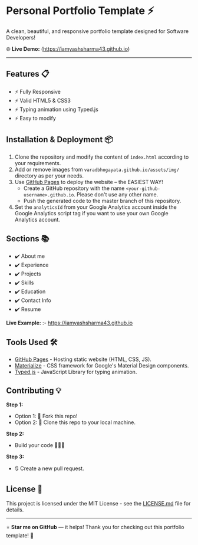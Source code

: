 # Personal Portfolio Template ⚡️

A clean, beautiful, and responsive portfolio template designed for Software Developers!

🌐 **Live Demo:** (https://iamyashsharma43.github.io)

---

## Features 📋

- ⚡️ Fully Responsive
- ⚡️ Valid HTML5 & CSS3
- ⚡️ Typing animation using Typed.js
- ⚡️ Easy to modify

## Installation & Deployment 📦

1. Clone the repository and modify the content of `index.html` according to your requirements.
2. Add or remove images from `varadbhogayata.github.io/assets/img/` directory as per your needs.
3. Use [GitHub Pages](https://pages.github.com/) to deploy the website – the EASIEST WAY!
    - Create a GitHub repository with the name `<your-github-username>.github.io`. Please don't use any other name.
    - Push the generated code to the master branch of this repository.
4. Set the `analyticsId` from your Google Analytics account inside the Google Analytics script tag if you want to use your own Google Analytics account.

## Sections 📚

- ✔️ About me
- ✔️ Experience
- ✔️ Projects
- ✔️ Skills
- ✔️ Education
- ✔️ Contact Info
- ✔️ Resume

**Live Example:** :- https://iamyashsharma43.github.io

## Tools Used 🛠️

- [GitHub Pages](https://pages.github.com/) - Hosting static website (HTML, CSS, JS).
- [Materialize](https://materializecss.com/) - CSS framework for Google's Material Design components.
- [Typed.js](https://github.com/mattboldt/typed.js/) - JavaScript Library for typing animation.

## Contributing 💡

**Step 1:**
- Option 1: 🍴 Fork this repo!
- Option 2: 👯 Clone this repo to your local machine.

**Step 2:**
- Build your code 🔨🔨🔨

**Step 3:**
- 🔃 Create a new pull request.

## License 📄

This project is licensed under the MIT License - see the [LICENSE.md](LICENSE.md) file for details.

---

⭐ **Star me on GitHub** — it helps! Thank you for checking out this portfolio template! 🚀
